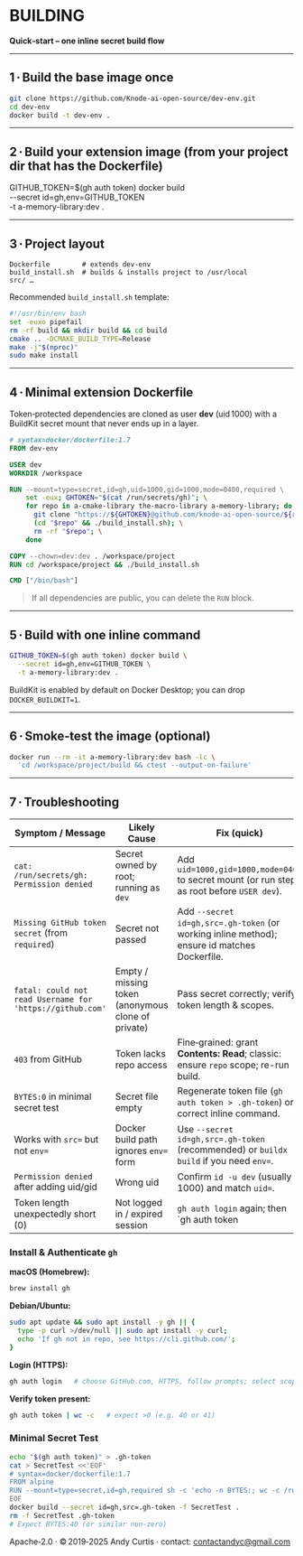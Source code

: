 # BUILDING

**Quick‑start – one inline secret build flow**

---

## 1 · Build the base image once

```bash
git clone https://github.com/Knode-ai-open-source/dev-env.git
cd dev-env
docker build -t dev-env .
```
---

## 2 · Build your extension image (from your project dir that has the Dockerfile)
GITHUB_TOKEN=$(gh auth token) docker build \
--secret id=gh,env=GITHUB_TOKEN \
-t a-memory-library:dev .

---

## 3 · Project layout

```
Dockerfile        # extends dev-env
build_install.sh  # builds & installs project to /usr/local
src/ …
```

Recommended `build_install.sh` template:

```bash
#!/usr/bin/env bash
set -euxo pipefail
rm -rf build && mkdir build && cd build
cmake .. -DCMAKE_BUILD_TYPE=Release
make -j"$(nproc)"
sudo make install
```

---

## 4 · Minimal extension **Dockerfile**

Token‑protected dependencies are cloned as user **dev** (uid 1000) with a BuildKit secret mount that never ends up in a layer.

```dockerfile
# syntax=docker/dockerfile:1.7
FROM dev-env

USER dev
WORKDIR /workspace

RUN --mount=type=secret,id=gh,uid=1000,gid=1000,mode=0400,required \
    set -eux; GHTOKEN="$(cat /run/secrets/gh)"; \
    for repo in a-cmake-library the-macro-library a-memory-library; do \
      git clone "https://${GHTOKEN}@github.com/knode-ai-open-source/${repo}.git" "$repo"; \
      (cd "$repo" && ./build_install.sh); \
      rm -rf "$repo"; \
    done

COPY --chown=dev:dev . /workspace/project
RUN cd /workspace/project && ./build_install.sh

CMD ["/bin/bash"]
```

> If all dependencies are public, you can delete the `RUN` block.

---

## 5 · Build with **one inline command**

```bash
GITHUB_TOKEN=$(gh auth token) docker build \
  --secret id=gh,env=GITHUB_TOKEN \
  -t a-memory-library:dev .
```

BuildKit is enabled by default on Docker Desktop; you can drop `DOCKER_BUILDKIT=1`.

---

## 6 · Smoke‑test the image (optional)

```bash
docker run --rm -it a-memory-library:dev bash -lc \
  'cd /workspace/project/build && ctest --output-on-failure'
```

---

## 7 · Troubleshooting

| Symptom / Message                                         | Likely Cause                                       | Fix (quick)                                                                                  |
| --------------------------------------------------------- | -------------------------------------------------- | -------------------------------------------------------------------------------------------- |
| `cat: /run/secrets/gh: Permission denied`                 | Secret owned by root; running as `dev`             | Add `uid=1000,gid=1000,mode=0400` to secret mount (or run step as root before `USER dev`).   |
| `Missing GitHub token secret` (from `required`)           | Secret not passed                                  | Add `--secret id=gh,src=.gh-token` (or working inline method); ensure id matches Dockerfile. |
| `fatal: could not read Username for 'https://github.com'` | Empty / missing token (anonymous clone of private) | Pass secret correctly; verify token length & scopes.                                         |
| `403` from GitHub                                         | Token lacks repo access                            | Fine‑grained: grant **Contents: Read**; classic: ensure `repo` scope; re-run build.          |
| `BYTES:0` in minimal secret test                          | Secret file empty                                  | Regenerate token file (`gh auth token > .gh-token`) or correct inline command.               |
| Works with `src=` but not `env=`                          | Docker build path ignores `env=` form              | Use `--secret id=gh,src=.gh-token` (recommended) or `buildx build` if you need `env=`.       |
| `Permission denied` after adding uid/gid                  | Wrong uid                                          | Confirm `id -u dev` (usually 1000) and match `uid=`.                                         |
| Token length unexpectedly short (0)                       | Not logged in / expired session                    | `gh auth login` again; then `gh auth token | wc -c` (expect >0).                               |

### Install & Authenticate `gh`

**macOS (Homebrew):**
```bash
brew install gh
````

**Debian/Ubuntu:**

```bash
sudo apt update && sudo apt install -y gh || {
  type -p curl >/dev/null || sudo apt install -y curl;
  echo 'If gh not in repo, see https://cli.github.com/';
}
```

**Login (HTTPS):**

```bash
gh auth login   # choose GitHub.com, HTTPS, follow prompts; select scopes
```

**Verify token present:**

```bash
gh auth token | wc -c   # expect >0 (e.g. 40 or 41)
```

### Minimal Secret Test

```bash
echo "$(gh auth token)" > .gh-token
cat > SecretTest <<'EOF'
# syntax=docker/dockerfile:1.7
FROM alpine
RUN --mount=type=secret,id=gh,required sh -c 'echo -n BYTES:; wc -c /run/secrets/gh'
EOF
docker build --secret id=gh,src=.gh-token -f SecretTest .
rm -f SecretTest .gh-token
# Expect BYTES:40 (or similar non-zero)
```

Apache‑2.0 · © 2019‑2025 Andy Curtis · contact: [contactandyc@gmail.com](mailto:contactandyc@gmail.com)
